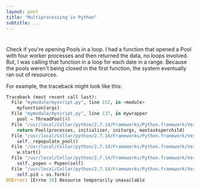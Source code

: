 ```yaml
---
layout: post
title: "Multiprocessing in Python"
subtitle: ...
---
```


# 

Check if you're opening Pools in a loop. I had a function that opened a Pool with four worker processes and then returned the data, no loops involved. But, I was calling that function in a loop for each date in a range. Because the pools weren't being closed in the first function, the system eventually ran out of resources.

For example, the traceback might look like this:

```python
Traceback (most recent call last):
  File "mymodule/myscript.py", line 152, in <module>
    myfunction(args)
  File "mymodule/myscript.py", line 137, in mywrapper
    pool = ThreadPool(4)
  File "/usr/local/Cellar/python/2.7.14/Frameworks/Python.framework/Versions/2.7/lib/python2.7/multiprocessing/__init__.py", line 232, in Pool
    return Pool(processes, initializer, initargs, maxtasksperchild)
  File "/usr/local/Cellar/python/2.7.14/Frameworks/Python.framework/Versions/2.7/lib/python2.7/multiprocessing/pool.py", line 161, in __init__
    self._repopulate_pool()
  File "/usr/local/Cellar/python/2.7.14/Frameworks/Python.framework/Versions/2.7/lib/python2.7/multiprocessing/pool.py", line 225, in _repopulate_pool
    w.start()
  File "/usr/local/Cellar/python/2.7.14/Frameworks/Python.framework/Versions/2.7/lib/python2.7/multiprocessing/process.py", line 130, in start
    self._popen = Popen(self)
  File "/usr/local/Cellar/python/2.7.14/Frameworks/Python.framework/Versions/2.7/lib/python2.7/multiprocessing/forking.py", line 121, in __init__
    self.pid = os.fork()
OSError: [Errno 35] Resource temporarily unavailable
```